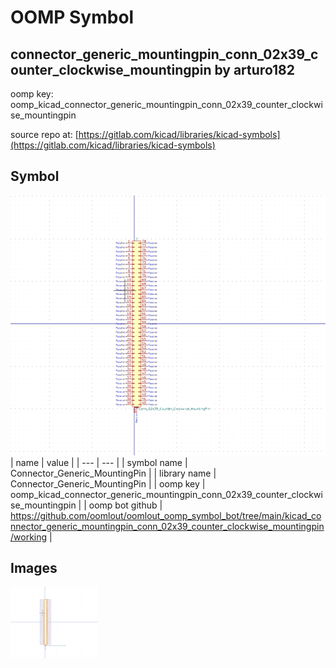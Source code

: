 # OOMP Symbol  
## connector_generic_mountingpin_conn_02x39_counter_clockwise_mountingpin  by arturo182  
  
oomp key: oomp_kicad_connector_generic_mountingpin_conn_02x39_counter_clockwise_mountingpin  
  
source repo at: [https://gitlab.com/kicad/libraries/kicad-symbols](https://gitlab.com/kicad/libraries/kicad-symbols)  
## Symbol  
  
[![working.png](working_600.png)](working.png)  
| name | value | 
| --- | --- | 
| symbol name | Connector_Generic_MountingPin | 
| library name | Connector_Generic_MountingPin | 
| oomp key | oomp_kicad_connector_generic_mountingpin_conn_02x39_counter_clockwise_mountingpin | 
| oomp bot github | https://github.com/oomlout/oomlout_oomp_symbol_bot/tree/main/kicad_connector_generic_mountingpin_conn_02x39_counter_clockwise_mountingpin/working | 
## Images  
  
[![working.png](working_140.png)](working.png)  
